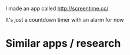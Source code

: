 I made an app called http://screentime.cc/

It's just a countdown timer with an alarm for now

# Similar apps / research

